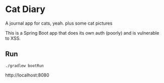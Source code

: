 # Cat Diary

A journal app for cats, yeah. plus some cat pictures

This is a Spring Boot app that does its own auth (poorly) and is vulnerable to XSS.

## Run

`./gradlew bootRun`

http://localhost:8080


